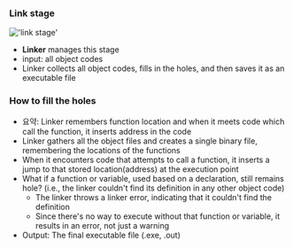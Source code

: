 ### Link stage
!['link stage'](/link%20stage.png)
- **Linker** manages this stage
- input: all object codes
- Linker collects all object codes, fills in the holes, and then saves it as an executable file



### How to fill the holes
- 요약: Linker remembers function location and when it meets code which call the function, it inserts address in the code
- Linker gathers all the object files and creates a single binary file, remembering the locations of the functions
- When it encounters code that attempts to call a function, it inserts a jump to that stored location(address) at the execution point
- What if a function or variable, used based on a declaration, still remains hole? (i.e., the linker couldn't find its definition in any other object code)
    - The linker throws a linker error, indicating that it couldn't find the definition
    - Since there's no way to execute without that function or variable, it results in an error, not just a warning
- Output: The final executable file (.exe, .out)